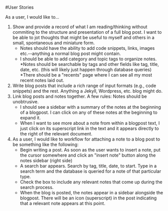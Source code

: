 #User Stories

As a user, I would like to...

1. Show and provide a record of what I am reading/thinking without commiting to
the structure and presentation of a full blog post.  I want to be able to jot
thoughts that might be useful to myself and others in a small, spontaneous and
miniature form.
	* Notes should have the ability to add code snippets, links, images
  etc.--anything a normal blog post might contain.
	* I should be able to add category and topic tags to organize notes.  
	*Notes should be searchable by tags and other fields like tag, title, date, etc. (this will
likely just happen through database queries)
	*There should be a "recents" page where I can see all my most recent notes laid
out.
2. Write blog posts that include a rich range of input formats (e.g., code snippets) and the rest.  Anything a Jekyll, Wordpress, etc. blog might do.
3. Link blog posts and notes together.  A few rules:
Notes should be unobtrusive.  
	* I should see a sidebar with a summary of the notes at the beginning of a blogpost. I can click on any of these notes at the beginning to expand it.
	* When I want to see more about a note from within a blogpost text, I just click on its superscript link in
  the text and it appears directly to the right of the relevant document. 
4. As a user, I would like to workflow for attaching a note to a blog post to be something like the following:
	* Begin writing a post. As soon as the user wants to insert a note, put the
cursor somewhere and click an "insert note" button along the notes sidebar (right side)
	* A search bar appears. Search by tag, title, date, to start.  Type in a search term and the database is queried for a note of that particular type. 
	* Check the box to include any relevant notes that come up during the search process.  
	* When the blog is posted, the notes appear in a sidebar alongside the blogpost.
  There will be an icon (superscript) in the post indicating that a relevant note appears at this point.  
